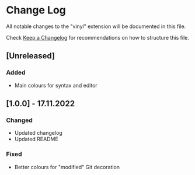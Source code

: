 # Change Log

All notable changes to the "vinyl" extension will be documented in this file.

Check [Keep a Changelog](http://keepachangelog.com/) for recommendations on how to structure this file.

## [Unreleased]

### Added
- Main colours for syntax and editor

## [1.0.0] - 17.11.2022

### Changed
- Updated changelog
- Updated README

### Fixed
- Better colours for "modified" Git decoration
